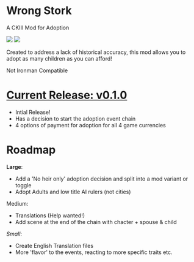 # Wrong Stork
A CKIII Mod for Adoption

![](https://img.shields.io/badge/ironman-no-critical) ![](https://img.shields.io/badge/license-GPL%203.0-green)

Created to address a lack of historical accuracy, this mod allows you to adopt as many children as you can afford!

Not Ironman Compatible

# [Current Release: v0.1.0](https://github.com/Synthbot/wrong-stork/releases)

- Intial Release!
- Has a decision to start the adoption event chain
- 4 options of payment for adoption for all 4 game currencies

# Roadmap
**Large**:
- Add a 'No heir only' adoption decision and split into a mod variant or toggle
- Adopt Adults and low title AI rulers (not cities)

Medium:
- Translations (Help wanted!)
- Add scene at the end of the chain with chacter + spouse & child

*Small*:
- Create English Translation files
- More 'flavor' to the events, reacting to more specific traits etc.